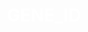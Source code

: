 # GENE_ID
<!DOCTYPE html>
<html>
    <style>

        body{
            background-color:rgb(87, 76, 76);
        }

        header{
         background-color:rgb(84, 146, 117);;
         border-radius: 30px;
         border: 3px solid white;
        }
        h1{
         color: white;
         text-align: center;
         cursor: pointer;
        }
        .cript{
            background: url(dna-gif.gif);
            background-size: 300px;
            border: 4px solid white;
            border-radius: 30px
        }
        .late{
            position:auto;
            top: 30%;
            background: url(rna2-gif.gif);
            background-size: 300px;
            border: 4px solid white;
            border-radius: 30px;

        }
        .speed_motion{
            background-color:black;
            padding:10px;
            border-radius: 30px;
            border: 3px solid white;
        }
        p{
            color: white;
        }
        .tes{
            border:3px solid black;
            border-radius: 15px;
        }
        button{
            cursor: pointer;
            margin-top: 10px;
            padding:5px;
            border-radius: 30px;
            background-color: blue;
            color: cornsilk;
            border: 3px solid white;
        }
        .trn-1{
            background-color: white;
        }
        .tein{
            background: url(protein-gif.gif);
            background-size: 300px;
            border: 4px solid white;
            border-radius: 30px;
        }
        .exp-lain{
            background-color: black;
            position: absolute;
            left:40%;
            top:40%;
            padding: 20px;
            border-radius: 30px;
            visibility: hidden;
            border: 3px solid white;
        }
        .exp-lain.show{
            visibility: visible;
        }
        .err-or{
            color:white;
            background-color: red;
            padding:20px;
            width: 600;
            position: absolute;
            border-radius: 30px;
        }
       
        
       

    </style>
    <body>
        <header>
            <h1 onclick='express()'>bio: Gene Expression(click)</h1>
            
        </header>
        <p></p>
        
        <div class = 'cript'>
            <p class='speed_motion' onclick = 'motion()'>TRANSCRIPTION</p><br>
            <textarea cols ="60" rows ="5" class = "tes" id = "txt_1" placeholder="Type for transcription....."></textarea><br>
            <button onclick = "dna()">Transcribe DNA</button><br>
            <P id ="new"></P>
            <div class = "trn-1" id ="te_2">

            </div>
            
        </div>
        <p></p>

        <div class = 'late'>
            <p class='speed_motion' onclick = 'motion()'>TRANSLATION</p><br>
            <textarea cols ="60" rows ="5" class = "tes" id = "txt_2" placeholder="Type for translation....."></textarea><br>
            <button onclick = "rna()">Translate RNA</button><br>
            <P id ="new"></P>
            <div class = "trn-1" id ="te_3">

            </div>
            
        </div>
        <p></p>

        <div class = 'tein'>
            <p class='speed_motion' onclick = 'motion()'>PROTEIN</p><br>
            <textarea cols ="60" rows ="5" class = "tes" id = "txt_3" placeholder="Type to get amino-acids....."></textarea><br>
            <button onclick = "tna()">Get Protein</button><br>
            <P id ="new"></P>
            <div class = "trn-1" id ="te_4">

            </div>
            
        </div>

        <div class="exp-lain" id="exp_lain">
            <p>For DNA </p>
            <p> A (Adenine(purine)) converts to T (thymine(pyrimidine))-----Vice Versa </p>
            <p> G (Guanine(purine)) converts to C (Cytosine(pyrimidine)) ----- Vice Versa </p>

            <p>For RNA </p>
            <p> A (Adenine(purine)) converts to U (Uracil(pyrimidine))-----Vice Versa </p>
            <p> G (Guanine(purine)) converts to C (Cytosine(pyrimidine)) ----- Vice Versa </p>
            <p> T (Thymine(pyrimidine)) converts to A (Adenine(purine))</p>

            <p>For Protein: the translated RNA creates the protein</p>
 
        </div>

        <div class="err-rr" id="error"></div>
        
        <script>
            function explaination(){
                var explain = document.getElementById("exp_lain")
                explain.classList.toggle("show")
            }


            function dna(){
                explaination()
                var tra = document.getElementById("txt_1").value;
                var ans_2 = document.getElementById("te_2")
                new_gene = ""
                
                for( i of tra){
                    if (i == 'A'){
                        new_gene += 'T'
                    };
                    
                    if(i == 'T'){
                        new_gene += 'A'
                    }
                    if(i == 'C'){
                        new_gene += 'G'
                    }
                    if(i == 'G'){
                        new_gene+= 'C'
                    }
                    else{
                        
                    }
                ans_2.innerHTML = new_gene
                } 
            }
             
            
            function rna(){
                explaination()
                var tra_2 = document.getElementById("txt_2").value;
                var ans_3 = document.getElementById("te_3")
                new_gene_2 = ""
                
                for( i of tra_2){
                    if (i == 'A'){
                        new_gene_2 += 'U'
                    }
                    if(i == 'T'){
                        new_gene_2 += 'A'
                    }
                    if(i == 'C'){
                        new_gene_2 += 'G'
                    }
                    if(i == 'G'){
                        new_gene_2+= 'C'
                    }
                    if(i == 'U'){
                        new_gene_2+= 'A'
                    }
                    
                    else{
                        
                    }
                ans_3.innerHTML = new_gene_2
                }
            }

            function tna(){
                explaination()
                var tra_3 = document.getElementById("txt_3").value;
                var ans_4 = document.getElementById("te_4")
                var list_gene =[]
                var protein = []
                var new_gene_3 = ""

                for(i of tra_3){
                    new_gene_3 += i
                    if(new_gene_3.length == 3){
                        list_gene.push(new_gene_3)
                        new_gene_3 = ""
                    }
                }
                console.log(list_gene)

                for(k of list_gene){
                    if (k.includes('UUU') || k.includes('UUC')){
                        protein.push('Phenylalanine')
                    }
                    
                    if(k.includes('UUA') ||k.includes('UUG') || k.includes('CUU') || k.includes('CUC')||k.includes('CUA')||k.includes('CUG')){
                        protein.push('Leucine')
                    }
                    if(k.includes('AUU') ||k.includes('AUC') || k.includes('AUA')){
                        protein.push('Isoleucine')
                    }
                    if (k.includes('AUG')){
                        protein.push('Methionine(start)')
                    }
                    if(k.includes('GUU') ||k.includes('GUC') || k.includes('GUA') || k.includes('GUG')){
                        protein.push('Valine')
                    }
                    if(k.includes('UCU') ||k.includes('UCC') || k.includes('UCA') || k.includes('UCG') || k.includes('AGU') || k.includes('AGC')){
                        protein.push('Serine')
                    }
                    if(k.includes('CCU') ||k.includes('CCC') || k.includes('CCA') || k.includes('CCG')){
                        protein.push('Proline')
                    }
                    if(k.includes('ACU') ||k.includes('ACC') || k.includes('ACA') || k.includes('ACG')){
                        protein.push('Threonine')
                    }
                    if(k.includes('GCU') ||k.includes('GCC') || k.includes('GCA') || k.includes('GCG')){
                        protein.push('Alanine')
                    }
                    if(k.includes('UAU') ||k.includes('UAC')){
                        protein.push('Tyrosine')
                    }
                    if(k.includes('UAA') ||k.includes('UAG') || k.includes('UGA')){
                        protein.push('Stop')
                    }
                    if(k.includes('CAU') ||k.includes('CAC')){
                        protein.push('Histidine')
                    }
                    if(k.includes('CAA') ||k.includes('CAG')){
                        protein.push('Glutamine')
                    }
                    if(k.includes('AAU') ||k.includes('AAC')){
                        protein.push('Asparagine')
                    }
                    if(k.includes('AAA') ||k.includes('AAG')){
                        protein.push('Lysine')
                    }

                    if(k.includes('GAU') ||k.includes('GAC')){
                        protein.push('Aspartic Acid')
                    }
                    if(k.includes('GAA') ||k.includes('GAG')){
                        protein.push('Glumatic Acid')
                    }
                    if(k.includes('UGU') ||k.includes('UGC')){
                        protein.push('Cysteine')
                    }
                    if(k.includes('UGG')){
                        protein.push('Tryptophan')
                    }
                    if(k.includes('CGU') ||k.includes('CGC') || k.includes('CGA') || k.includes('CGG')||k.includes('AGA')||k.includes('AGG')){
                        protein.push('Arginine')
                    }
                    if(k.includes('GGU') ||k.includes('GGC') || k.includes('GGA') || k.includes('GGG')){
                        protein.push('Glycine')
                    }
                    
                       
                }
                
                ans_4.innerHTML = protein
            }
//EXPRESS ALL GENES
            function express(){

                explaination()
                var tra = document.getElementById("txt_1").value;
                var ans_2 = document.getElementById("te_2")
                new_gene = ""
                
                for( i of tra){
                    if (i == 'A'){
                        new_gene += 'T'
                    };
                    
                    if(i == 'T'){
                        new_gene += 'A'
                    }
                    if(i == 'C'){
                        new_gene += 'G'
                    }
                    if(i == 'G'){
                        new_gene+= 'C'
                    }
                    else{
                        
                    }
                ans_2.innerHTML = new_gene
                } 
                var tra_2 = document.getElementById("txt_2").value = new_gene;
                var ans_3 = document.getElementById("te_3")
                new_gene_2 = ""
                
                for( i of tra_2){
                    if (i == 'A'){
                        new_gene_2 += 'U'
                    }
                    if(i == 'T'){
                        new_gene_2 += 'A'
                    }
                    if(i == 'C'){
                        new_gene_2 += 'G'
                    }
                    if(i == 'G'){
                        new_gene_2+= 'C'
                    }
                    if(i == 'U'){
                        new_gene_2+= 'A'
                    }
                    
                    else{
                        
                    }
                ans_3.innerHTML = new_gene_2
                }
                var tra_3 = document.getElementById("txt_3").value = new_gene_2;
                var ans_4 = document.getElementById("te_4")
                var list_gene =[]
                var protein = []
                var new_gene_3 = ""

                for(i of tra_3){
                    new_gene_3 += i
                    if(new_gene_3.length == 3){
                        list_gene.push(new_gene_3)
                        new_gene_3 = ""
                    }
                }
                console.log(list_gene)

                for(k of list_gene){
                    if (k.includes('UUU') || k.includes('UUC')){
                        protein.push('Phenylalanine')
                    }
                    
                    if(k.includes('UUA') ||k.includes('UUG') || k.includes('CUU') || k.includes('CUC')||k.includes('CUA')||k.includes('CUG')){
                        protein.push('Leucine')
                    }
                    if(k.includes('AUU') ||k.includes('AUC') || k.includes('AUA')){
                        protein.push('Isoleucine')
                    }
                    if (k.includes('AUG')){
                        protein.push('Methionine(start)')
                    }
                    if(k.includes('GUU') ||k.includes('GUC') || k.includes('GUA') || k.includes('GUG')){
                        protein.push('Valine')
                    }
                    if(k.includes('UCU') ||k.includes('UCC') || k.includes('UCA') || k.includes('UCG') || k.includes('AGU') || k.includes('AGC')){
                        protein.push('Serine')
                    }
                    if(k.includes('CCU') ||k.includes('CCC') || k.includes('CCA') || k.includes('CCG')){
                        protein.push('Proline')
                    }
                    if(k.includes('ACU') ||k.includes('ACC') || k.includes('ACA') || k.includes('ACG')){
                        protein.push('Threonine')
                    }
                    if(k.includes('GCU') ||k.includes('GCC') || k.includes('GCA') || k.includes('GCG')){
                        protein.push('Alanine')
                    }
                    if(k.includes('UAU') ||k.includes('UAC')){
                        protein.push('Tyrosine')
                    }
                    if(k.includes('UAA') ||k.includes('UAG') || k.includes('UGA')){
                        protein.push('Stop')
                    }
                    if(k.includes('CAU') ||k.includes('CAC')){
                        protein.push('Histidine')
                    }
                    if(k.includes('CAA') ||k.includes('CAG')){
                        protein.push('Glutamine')
                    }
                    if(k.includes('AAU') ||k.includes('AAC')){
                        protein.push('Asparagine')
                    }
                    if(k.includes('AAA') ||k.includes('AAG')){
                        protein.push('Lysine')
                    }

                    if(k.includes('GAU') ||k.includes('GAC')){
                        protein.push('Aspartic Acid')
                    }
                    if(k.includes('GAA') ||k.includes('GAG')){
                        protein.push('Glumatic Acid')
                    }
                    if(k.includes('UGU') ||k.includes('UGC')){
                        protein.push('Cysteine')
                    }
                    if(k.includes('UGG')){
                        protein.push('Tryptophan')
                    }
                    if(k.includes('CGU') ||k.includes('CGC') || k.includes('CGA') || k.includes('CGG')||k.includes('AGA')||k.includes('AGG')){
                        protein.push('Arginine')
                    }
                    if(k.includes('GGU') ||k.includes('GGC') || k.includes('GGA') || k.includes('GGG')){
                        protein.push('Glycine')
                    }
                    ans_4.innerHTML = protein
                       
                }
            

// detecting error
            var tra_J = document.getElementById("txt_1").value;
            var get_error = document.getElementById("error")
            var create_p = document.createElement("p");
            create_p.classList.add("err-or")
            var len = tra_J.length;
            var text_error = "Mutation detected(insertion or deletion), potential cancer or sickle cell imminent"
            if(len % 3 == 0){
                console.log('ok')
            }
            else{
               create_p.innerHTML = text_error
               get_error.append(create_p)
               console.log('error, mutation detected')
            }
            console.log(len)

        }
// genetic programming
    // create a list and store all the protein in it----
    // get the random protein in the list and run it---
    // create a list or range of numbers---
    // get a random number in the list and run it---
    // combine the protein and the random number together and run it---

    //create a random number from 0-5 to determine how many proteins will be in the list
    // create a list that accept the random protein and run it
    //create a list that accept the random number for the linked proteins and run it
    // make sure that the number list and protein list are connected
    // limit the random protein list with the created random number from 0-5 and run it
    //limit the random number list with the created random number from 0-5 and run it
    //display the connections
    


            
               

            
        </script>
    </body>
</html>
